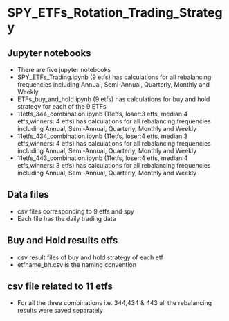 # SPY_ETFs_Rotation_Trading_Strategy
## Jupyter notebooks 
* There are five jupyter notebooks
* SPY_ETFs_Trading.ipynb (9 etfs) has calculations for all rebalancing frequencies including Annual, Semi-Annual, Quarterly, Monthly and Weekly
* ETFs_buy_and_hold.ipynb (9 etfs) has calculations for buy and hold strategy for each of the 9 ETFs
* 11etfs_344_combination.ipynb (11etfs, loser:3 etfs, median:4 etfs,winners: 4 etfs) has calculations for all rebalancing frequencies including Annual, Semi-Annual, Quarterly, Monthly and Weekly
* 11etfs_434_combination.ipynb (11etfs, loser:4 etfs, median:3 etfs,winners: 4 etfs) has calculations for all rebalancing frequencies including Annual, Semi-Annual, Quarterly, Monthly and Weekly
* 11etfs_443_combination.ipynb (11etfs, loser:4 etfs, median:4 etfs,winners: 3 etfs) has calculations for all rebalancing frequencies including Annual, Semi-Annual, Quarterly, Monthly and Weekly
## Data files
* csv files corresponding to 9 etfs and spy
* Each file has the daily trading data 
## Buy and Hold results etfs
* csv result files of buy and hold strategy of each etf
* etfname_bh.csv is the naming convention
## csv file related to 11 etfs
* For all the three combinations i.e. 344,434 & 443 all the rebalancing results were saved separately
